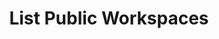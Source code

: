 ---
title: List Public Workspaces
excerpt: List public workspaces
api:
  file: botpress-api.json
  operationId: listPublicWorkspaces
deprecated: false
hidden: false
metadata:
  title: ''
  description: ''
  robots: index
next:
  description: ''
---